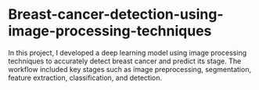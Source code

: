 # Breast-cancer-detection-using-image-processing-techniques
In this project, I developed a deep learning model using image processing techniques to accurately detect breast cancer and predict its stage. The workflow included key stages such as image preprocessing, segmentation, feature extraction, classification, and detection.

